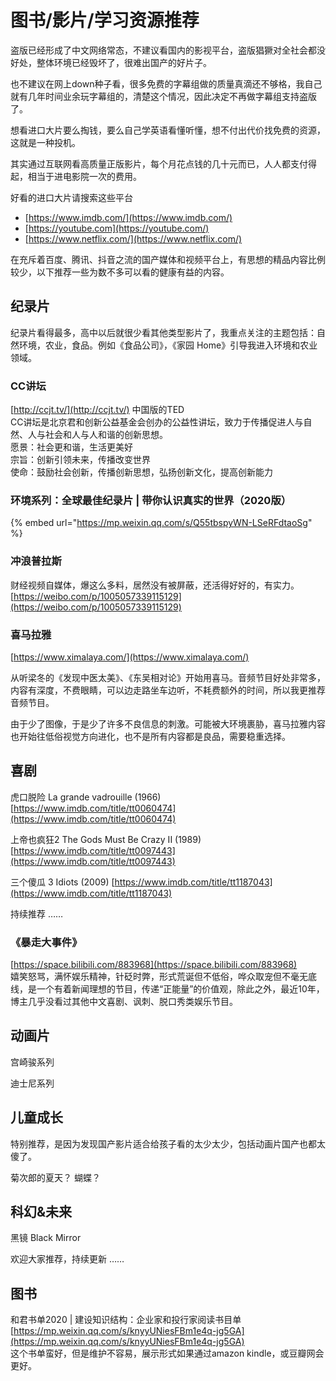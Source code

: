 # 图书/影片/学习资源推荐

盗版已经形成了中文网络常态，不建议看国内的影视平台，盗版猖獗对全社会都没好处，整体环境已经毁坏了，很难出国产的好片子。

也不建议在网上down种子看，很多免费的字幕组做的质量真滴还不够格，我自己就有几年时间业余玩字幕组的，清楚这个情况，因此决定不再做字幕组支持盗版了。

想看进口大片要么掏钱，要么自己学英语看懂听懂，想不付出代价找免费的资源，这就是一种投机。

其实通过互联网看高质量正版影片，每个月花点钱的几十元而已，人人都支付得起，相当于进电影院一次的费用。

好看的进口大片请搜索这些平台

* [https://www.imdb.com/](https://www.imdb.com/)
* [https://youtube.com](https://youtube.com/)
* [https://www.netflix.com/](https://www.netflix.com/)

在充斥着百度、腾讯、抖音之流的国产媒体和视频平台上，有思想的精品内容比例较少，以下推荐一些为数不多可以看的健康有益的内容。

## 纪录片

纪录片看得最多，高中以后就很少看其他类型影片了，我重点关注的主题包括：自然环境，农业，食品。例如《食品公司》，《家园 Home》引导我进入环境和农业领域。



### CC讲坛

[http://ccjt.tv/](http://ccjt.tv/) 中国版的TED  
CC讲坛是北京君和创新公益基金会创办的公益性讲坛，致力于传播促进人与自然、人与社会和人与人和谐的创新思想。  
愿景：社会更和谐，生活更美好   
宗旨：创新引领未来，传播改变世界   
使命：鼓励社会创新，传播创新思想，弘扬创新文化，提高创新能力



### 环境系列：全球最佳纪录片 \| 带你认识真实的世界（2020版） <a id="activity-name"></a>

{% embed url="https://mp.weixin.qq.com/s/Q55tbspyWN-LSeRFdtaoSg" %}



### 冲浪普拉斯

财经视频自媒体，爆这么多料，居然没有被屏蔽，还活得好好的，有实力。  
 [https://weibo.com/p/1005057339115129](https://weibo.com/p/1005057339115129)  




### 喜马拉雅

[https://www.ximalaya.com/](https://www.ximalaya.com/)

从听梁冬的《发现中医太美》、《东吴相对论》开始用喜马。音频节目好处非常多，内容有深度，不费眼睛，可以边走路坐车边听，不耗费额外的时间，所以我更推荐音频节目。

由于少了图像，于是少了许多不良信息的刺激。可能被大环境裹胁，喜马拉雅内容也开始往低俗视觉方向进化，也不是所有内容都是良品，需要稳重选择。



## 喜剧

虎口脱险 La grande vadrouille \(1966\) [https://www.imdb.com/title/tt0060474](https://www.imdb.com/title/tt0060474)

上帝也疯狂2 The Gods Must Be Crazy II \(1989\) [https://www.imdb.com/title/tt0097443](https://www.imdb.com/title/tt0097443)

三个傻瓜 3 Idiots \(2009\) [https://www.imdb.com/title/tt1187043](https://www.imdb.com/title/tt1187043)

持续推荐 ……



### 《暴走大事件》

[https://space.bilibili.com/883968](https://space.bilibili.com/883968)  
嬉笑怒骂，满怀娱乐精神，针砭时弊，形式荒诞但不低俗，哗众取宠但不毫无底线，是一个有着新闻理想的节目，传递“正能量”的价值观，除此之外，最近10年，博主几乎没看过其他中文喜剧、讽刺、脱口秀类娱乐节目。

## 动画片

宫崎骏系列

迪士尼系列

## 儿童成长

特别推荐，是因为发现国产影片适合给孩子看的太少太少，包括动画片国产也都太傻了。

菊次郎的夏天？ 蝴蝶？

## 科幻&未来

黑镜 Black Mirror

欢迎大家推荐，持续更新 ……



## 图书



和君书单2020 \| 建设知识结构：企业家和投行家阅读书目单[https://mp.weixin.qq.com/s/knyyUNiesFBm1e4q-jg5GA](https://mp.weixin.qq.com/s/knyyUNiesFBm1e4q-jg5GA)  
这个书单蛮好，但是维护不容易，展示形式如果通过amazon kindle，或豆瓣网会更好。





